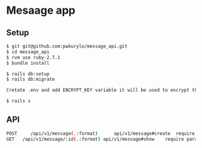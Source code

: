 # Mesaage app

## Setup
```sh
$ git git@github.com:pwkurylo/message_api.git
$ cd message_api
$ rvm use ruby-2.7.1
$ bundle install
```

```sh
$ rails db:setup
$ rails db:migrate
```

```sh
Cretate .env and add ENCRYPT_KEY variable it will be used to encrypt the message before storing in DB
```

```sh
$ rails s
```

## API
```sh
POST	 /api/v1/message(.:format)	    api/v1/message#create  require params => {message: 'message'}
GET	  /api/v1/message/:id(.:format)	api/v1/message#show    require params =>  {id: 'id'}
```
